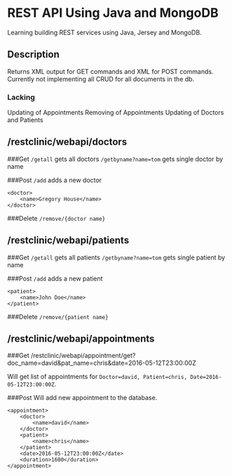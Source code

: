 # REST API Using Java and MongoDB
Learning building REST services using Java, Jersey and MongoDB. 

## Description
Returns XML output for GET commands and XML for POST commands. Currently not implementing all CRUD for all documents in the db.

### Lacking
Updating of Appointments
Removing of Appointments
Updating of Doctors and Patients



## /restclinic/webapi/doctors

###Get
`/getall`		gets all doctors
`/getbyname?name=tom`	gets single doctor by name

###Post
`/add`			adds a new doctor

```
<doctor>
    <name>Gregory House</name>
</doctor>
```

###Delete
`/remove/{doctor name}`



## /restclinic/webapi/patients
###Get
`/getall`		        gets all patients 
`/getbyname?name=tom`	gets single patient by name

###Post
`/add`			        adds a new patient
```
<patient>
    <name>John Doe</name>
</patient>
```

###Delete
`/remove/{patient name}`



## /restclinic/webapi/appointments

###Get
/restclinic/webapi/appointment/get?doc_name=david&pat_name=chris&date=2016-05-12T23:00:00Z

Will get list of appointments for `Doctor=david, Patient=chris, Date=2016-05-12T23:00:00Z`.

###Post
Will add new appointment to the database.
```
<appointment>
	<doctor>
		<name>david</name>
	</doctor>
	<patient>
		<name>chris</name>
	</patient>
	<date>2016-05-12T23:00:00Z</date>
	<duration>1600</duration>
</appointment>
```
